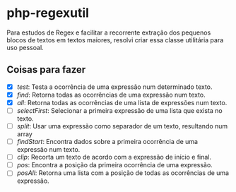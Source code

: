 # php-regexutil
Para estudos de Regex e facilitar a recorrente extração dos pequenos blocos de textos em textos maiores, resolvi criar essa classe utilitária para uso pessoal.

## Coisas para fazer
- [x] *test*: Testa a ocorrência de uma expressão num determinado texto.
- [X] *find*: Retorna todas as ocorrências de uma expressão num texto.
- [X] *all*: Retorna todas as ocorrências de uma lista de expressões num texto.
- [ ] *selectFirst*: Selecionar a primeira expressão de uma lista que exista no texto.
- [ ] *split*: Usar uma expressão como separador de um texto, resultando num array
- [ ] *findStart*: Encontra dados sobre a primeira ocorrência de uma expressão num texto.
- [ ] *clip*: Recorta um texto de acordo com a expressão de início e final.
- [ ] *pos*: Encontra a posição da primeira ocorrência de uma expressão.
- [ ] *posAll*: Retorna uma lista com a posição de todas as ocorrências de uma expressão.
